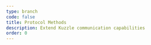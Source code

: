 ```yaml
---
type: branch
code: false
title: Protocol Methods
description: Extend Kuzzle communication capabilities
order: 0
---
```

